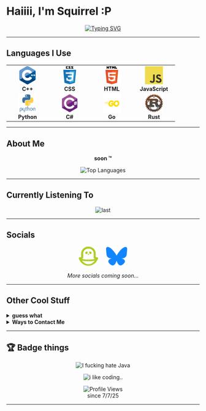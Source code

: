 <!--<3-->
# Haiiii, I'm Squirrel :P

<div align="center">

[![Typing SVG](https://readme-typing-svg.herokuapp.com?font=Fira+Code&size=24&duration=3000&pause=1000&random=true&color=F7418F&center=true&vCenter=true&width=500&lines=Minor+(13-15);I+LOVE+PYTHON+AND+C%23!!!!!;Open+Source+(sorta);Self-Taught;programming+IS+my+passion;gay+;love+u+pookie+(hyper);i'm+a+closeted+emo)](https://git.io/typing-svg)

</div>

---

## Languages I Use

<table align="center" cellpadding="15" cellspacing="10">
  <tr>
    <td align="center" width="96">
      <img src="assets/README/languages/cpp.svg" width="48" height="48" alt="C++" />
      <br><strong>C++</strong>
    </td>
    <td align="center" width="96">
      <img src="assets/README/languages/css.svg" width="48" height="48" alt="CSS" />
      <br><strong>CSS</strong>
    </td>
    <td align="center" width="96">
      <img src="assets/README/languages/html.svg" width="48" height="48" alt="HTML" />
      <br><strong>HTML</strong>
    </td>
    <td align="center" width="96">
      <img src="assets/README/languages/js.svg" width="48" height="48" alt="JavaScript" />
      <br><strong>JavaScript</strong>
    </td>
  </tr>
  <tr>
    <td align="center" width="96">
      <img src="assets/README/languages/python.svg" width="48" height="48" alt="Python" />
      <br><strong>Python</strong>
    </td>
    <td align="center" width="96">
      <img src="assets/README/languages/csharp.svg" width="48" height="48" alt="C#" />
      <br><strong>C#</strong>
    </td>
    <td align="center" width="96">
      <img src="assets/README/languages/golang.svg" width="48" height="48" alt="Go" />
      <br><strong>Go</strong>
    </td>
    <td align="center" width="96">
      <img src="assets/README/languages/rust-.png" width="48" height="48" alt="Rust" />
      <br><strong>Rust</strong>
    </td>
  </tr>
</table>



---

## About Me

<div align="center">
  
**soon :tm:**

<img src="https://github-readme-stats.vercel.app/api/top-langs/?username=5quirre1&layout=donut&langs_count=7&theme=github_dark&hide_border=true&bg_color=00000000&border_radius=20&sssasssds" alt="Top Languages">

</div>

---

## Currently Listening To

<div align="center">
  <!-- switching back cause jax's didn't work :P -->
  <img src="https://last-fm-ruby.vercel.app/?username=Squirre1Z&width=400&height=179" alt="last">
</div>

---

## Socials

<div align="center">
  
  <a href="https://pikidiary.lol/@squirrel"><img src="/assets/README/icons/piki.png" height="50" alt="pikidiary"/></a>
  &nbsp;
  &nbsp;
  <a href="https://bsky.app/profile/5quirre1.bsky.social"><img src="assets/README/icons/bluesky.png" height="50" alt="yooho"/></a>
  

  <p><i>More socials coming soon...</i></p>

</div>

---

## Other Cool Stuff

<details>
  <summary><strong>guess what</strong></summary>
  <br>
  <div align="center">
     chicken butt 📎📎📎📎📎📎📎📎📎📎📎📎📎📎📎📎📎📎📎📎📎📎📎📎📎📎📎📎📎📎📎📎📎📎📎📎📎📎📎📎📎📎📎📎📎📎📎📎📎📎📎📎📎📎📎📎📎📎📎📎📎📎📎📎📎📎📎📎📎📎📎📎📎📎📎📎📎📎📎📎📎📎📎📎📎📎📎📎📎📎📎📎📎📎📎📎📎📎📎📎📎📎📎📎📎📎📎📎📎📎📎📎📎📎📎📎📎📎📎📎📎📎📎📎📎📎📎📎📎📎📎📎📎📎📎📎📎📎📎📎📎📎📎📎📎📎📎📎📎📎📎📎📎📎📎📎📎📎📎📎📎📎📎📎📎📎📎📎📎📎📎📎📎📎📎📎📎📎📎📎📎📎📎📎📎📎📎📎📎📎📎📎📎📎📎📎📎📎📎📎📎📎📎📎📎📎📎📎📎📎📎📎📎📎📎📎📎📎📎📎📎📎📎📎📎📎📎📎📎📎📎📎📎📎📎📎📎📎📎📎📎📎📎📎📎📎📎📎📎📎📎📎📎📎📎📎📎📎📎📎📎📎📎📎📎📎📎📎📎📎📎📎📎
  </div>
</details>

<details>
  <summary><strong>Ways to Contact Me</strong></summary>
  <br>
  <div align="center">
    <a href="https://discord.com/users/1127731486485921813">
      <img src="https://img.shields.io/badge/Discord-7289DA?style=for-the-badge&logo=discord&logoColor=white" alt="Discord">
    </a>
    <a href="mailto:squirrelhomebrew@gmail.com">
      <img src="https://img.shields.io/badge/Email-D14836?style=for-the-badge&logo=gmail&logoColor=white" alt="Email">
    </a>
  </div>
</details>

---

## 🏆 Badge things

<div align="center">
  
  <img src="https://forthebadge.com/images/badges/i-fucking-hate-java.svg" alt="I fucking hate Java">
  
  ![i like coding..](https://img.shields.io/badge/-hyper%20coder%20or%20smth-%23152f4f?style=for-the-badge)
  
  ![Profile Views](https://komarev.com/ghpvc/?username=5quirre1&color=blueviolet&style=for-the-badge&label=Profile+Views)<br>since 7/7/25

</div>

---


<!--
  <img src="assets/README/languages/Go_dancing!!!.gif" width="60">
  <img src="assets/README/languages/C.svg" width="60">
  <img src="assets/README/languages/lua.svg" width="60">
  <img src="assets/README/languages/ts.svg" width="60">
  <img src="assets/README/languages/qbasic.png" width="60">
  <img src="assets/README/languages/BASIC.png" width="60">
  ^ I made this btw !!!
-->
